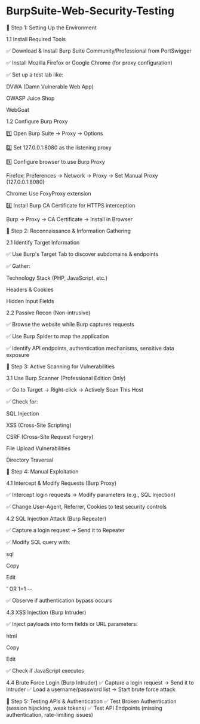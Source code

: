 # BurpSuite-Web-Security-Testing

🔹 Step 1: Setting Up the Environment

1.1 Install Required Tools

✅ Download & Install Burp Suite Community/Professional from PortSwigger

✅ Install Mozilla Firefox or Google Chrome (for proxy configuration)

✅ Set up a test lab like:

DVWA (Damn Vulnerable Web App)

OWASP Juice Shop

WebGoat

1.2 Configure Burp Proxy

1️⃣ Open Burp Suite → Proxy → Options

2️⃣ Set 127.0.0.1:8080 as the listening proxy

3️⃣ Configure browser to use Burp Proxy

Firefox: Preferences → Network → Proxy → Set Manual Proxy (127.0.0.1:8080)

Chrome: Use FoxyProxy extension

4️⃣ Install Burp CA Certificate for HTTPS interception

Burp → Proxy → CA Certificate → Install in Browser

🔹 Step 2: Reconnaissance & Information Gathering

2.1 Identify Target Information

✅ Use Burp's Target Tab to discover subdomains & endpoints

✅ Gather:


Technology Stack (PHP, JavaScript, etc.)

Headers & Cookies

Hidden Input Fields

2.2 Passive Recon (Non-intrusive)

✅ Browse the website while Burp captures requests

✅ Use Burp Spider to map the application

✅ Identify API endpoints, authentication mechanisms, sensitive data exposure

🔹 Step 3: Active Scanning for Vulnerabilities

3.1 Use Burp Scanner (Professional Edition Only)

✅ Go to Target → Right-click → Actively Scan This Host

✅ Check for:

SQL Injection

XSS (Cross-Site Scripting)

CSRF (Cross-Site Request Forgery)

File Upload Vulnerabilities

Directory Traversal

🔹 Step 4: Manual Exploitation

4.1 Intercept & Modify Requests (Burp Proxy)

✅ Intercept login requests → Modify parameters (e.g., SQL Injection)

✅ Change User-Agent, Referrer, Cookies to test security controls

4.2 SQL Injection Attack (Burp Repeater)

✅ Capture a login request → Send it to Repeater

✅ Modify SQL query with:

sql

Copy

Edit

' OR 1=1 --

✅ Observe if authentication bypass occurs

4.3 XSS Injection (Burp Intruder)

✅ Inject payloads into form fields or URL parameters:

html

Copy

Edit

<script>alert('XSS')</script>

✅ Check if JavaScript executes

4.4 Brute Force Login (Burp Intruder)
✅ Capture a login request → Send it to Intruder
✅ Load a username/password list → Start brute force attack

🔹 Step 5: Testing APIs & Authentication
✅ Test Broken Authentication (session hijacking, weak tokens)
✅ Test API Endpoints (missing authentication, rate-limiting issues)

